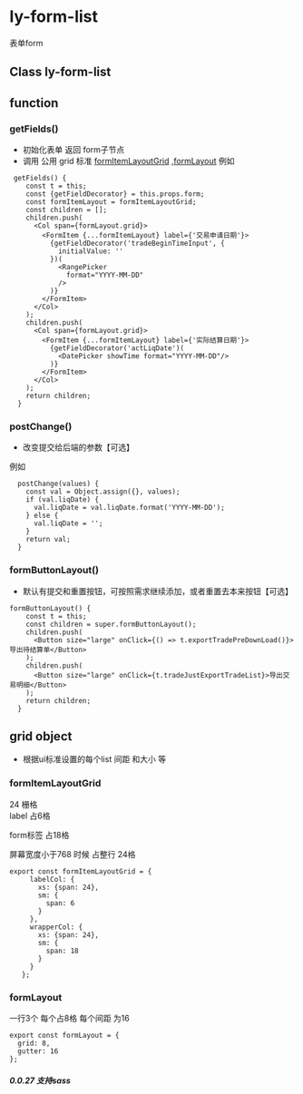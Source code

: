 # ly-form-list
表单form

## Class ly-form-list

## function

### getFields()
- 初始化表单 返回 form子节点
- 调用 公用 grid 标准 <a href="#formItemLayoutGrid">formItemLayoutGrid</a> ,<a href="#formLayout">formLayout</a>
例如
```
 getFields() {
    const t = this;
    const {getFieldDecorator} = this.props.form;
    const formItemLayout = formItemLayoutGrid;
    const children = [];
    children.push(
      <Col span={formLayout.grid}>
        <FormItem {...formItemLayout} label={'交易申请日期'}>
          {getFieldDecorator('tradeBeginTimeInput', {
            initialValue: ''
          })(
            <RangePicker
              format="YYYY-MM-DD"
            />
          )}
        </FormItem>
      </Col>
    );
    children.push(
      <Col span={formLayout.grid}>
        <FormItem {...formItemLayout} label={'实际结算日期'}>
          {getFieldDecorator('actLiqDate')(
            <DatePicker showTime format="YYYY-MM-DD"/>
          )}
        </FormItem>
      </Col>
    );
    return children;
  }
```

### postChange()
- 改变提交给后端的参数【可选】

例如
```
  postChange(values) {
    const val = Object.assign({}, values);
    if (val.liqDate) {
      val.liqDate = val.liqDate.format('YYYY-MM-DD');
    } else {
      val.liqDate = '';
    }
    return val;
  }
```

### formButtonLayout()
- 默认有提交和重置按钮，可按照需求继续添加，或者重置去本来按钮【可选】
```
formButtonLayout() {
    const t = this;
    const children = super.formButtonLayout();
    children.push(
      <Button size="large" onClick={() => t.exportTradePreDownLoad()}>导出待结算单</Button>
    );
    children.push(
      <Button size="large" onClick={t.tradeJustExportTradeList}>导出交易明细</Button>
    );
    return children;
  }
```


## grid object
- 根据ui标准设置的每个list 间距 和大小 等

### <a name="formItemLayoutGrid">formItemLayoutGrid</a>
24 栅格  
label 占6格

form标签 占18格

屏幕宽度小于768 时候 占整行 24格
```
export const formItemLayoutGrid = {
     labelCol: {
       xs: {span: 24},
       sm: {
         span: 6
       }
     },
     wrapperCol: {
       xs: {span: 24},
       sm: {
         span: 18
       }
     }
   };
```

### <a name="formLayout">formLayout</a>
一行3个 每个占8格 每个间距 为16
```
export const formLayout = {
  grid: 8,
  gutter: 16
};
```


##### 0.0.27 支持sass
